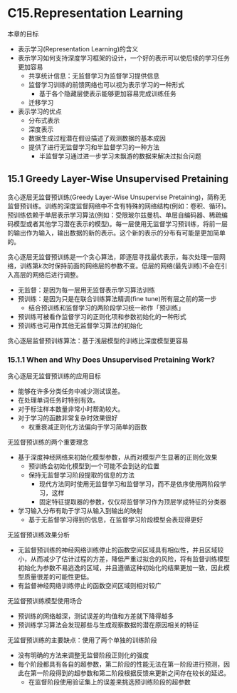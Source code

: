 # C15.Representation Learning

本章的目标

-   表示学习(Representation Learning)的含义
-   表示学习如何支持深度学习框架的设计，一个好的表示可以使后续的学习任务更加容易
    -   共享统计信息：无监督学习为监督学习提供信息
    -   监督学习训练的前馈网络也可以视为表示学习的一种形式
        -   基于各个隐藏层使表示能够更加容易完成训练任务
    -   迁移学习
-   表示学习的优点
    -   分布式表示
    -   深度表示
    -   数据生成过程潜在假设描述了观测数据的基本成因
    -   提供了进行无监督学习和半监督学习的一种方法
        -   半监督学习通过进一步学习未飘游的数据来解决过拟合问题

## 15.1 Greedy Layer-Wise Unsupervised Pretaining

贪心逐层无监督预训练(Greedy Layer-Wise Unsupervise Pretaining)，简称无监督预训练。训练的深度监督网络中不含有特殊的网络结构(例如：卷积、循环)。预训练依赖于单层表示学习算法(例如：受限玻尔兹曼机、单层自编码器、稀疏编码模型或者其他学习潜在表示的模型)。每一层使用无监督学习预训练，将前一层的输出作为输入，输出数据的新的表示。这个新的表示的分布有可能是更加简单的。

贪心逐层无监督预训练是一个贪心算法，即逐层寻找最优表示，每次处理一层网络，训练第$k$次时保持前面的网络层的参数不变。低层的网络(最先训练)不会在引入高层的网络后进行调整。

-   无监督：是因为每一层用无监督表示学习算法训练
-   预训练：是因为只是在联合训练算法精调(fine tune)所有层之前的第一步
    -   结合预训练和监督学习的两阶段学习统一称作「预训练」
-   预训练可被看作监督学习的正则化项和参数初始化的一种形式
-   预训练也可用作其他无监督学习算法的初始化

贪心逐层监督预训练算法：基于浅层模型的训练比深度模型更容易

### 15.1.1 When and Why Does Unsupervised Pretaining Work?

贪心逐层无监督预训练的应用目标

-   能够在许多分类任务中减少测试误差。
-   在处理单词任务时特别有效。
-   对于标注样本数量非常小时帮助较大。
-   对于学习的函数非常复杂时效果很好
    -   权重衰减正则化方法偏向于学习简单的函数

无监督预训练的两个重要理念

-   基于深度神经网络来初始化模型参数，从而对模型产生显著的正则化效果
    -   预训练会初始化模型到一个可能不会到达的位置
    -   保持无监督学习阶段提取的信息的方法
        -   现代方法同时使用无监督学习和监督学习，而不是依序使用两阶段学习，这样
        -   固定特征提取器的参数，仅仅将监督学习作为顶层学成特征的分类器
-   学习输入分布有助于学习从输入到输出的映射
    -   基于无监督学习得到的信息，在监督学习阶段模型会表现得更好

无监督预训练效果分析

-   无监督预训练的神经网络训练停止的函数空间区域具有相似性，并且区域较小，从而减少了估计过程的方差，降低严重过拟合的风险，将有监督训练模型初始化为参数不易逃逸的区域，并且遵循这种初始化的结果更加一致，因此模型质量很差的可能性更低。
-   有监督神经网络训练停止的函数空间区域则相对较广

无监督预训练模型使用场合

-   预训练的网络越深，测试误差的均值和方差就下降得越多
-   预训练学习算法会发现那些与生成观察数据的潜在原因相关的特征

无监督预训练的主要缺点：使用了两个单独的训练阶段

-   没有明确的方法来调整无监督阶段正则化的强度
-   每个阶段都具有各自的超参数，第二阶段的性能无法在第一阶段进行预测，因此在第一阶段得到的超参数和第二阶段根据反馈来更新之间存在较长的延迟。
    -   在监督阶段使用验证集上的误差来挑选预训练阶段的超参数